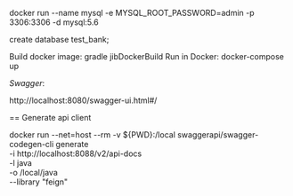 docker run --name mysql -e MYSQL_ROOT_PASSWORD=admin -p 3306:3306 -d mysql:5.6

create database test_bank;

Build docker image: gradle jibDockerBuild
Run in Docker: docker-compose up

*Swagger*:

http://localhost:8080/swagger-ui.html#/


== Generate api client

docker run --net=host --rm -v ${PWD}:/local swaggerapi/swagger-codegen-cli generate \
    -i http://localhost:8088/v2/api-docs \
    -l java \
    -o /local/java \
  --library "feign"

